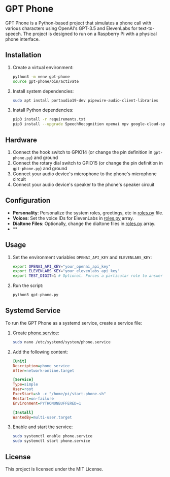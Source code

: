# GPT Phone

GPT Phone is a Python-based project that simulates a phone call with various characters using OpenAI's GPT-3.5 and ElevenLabs for text-to-speech. The project is designed to run on a Raspberry Pi with a physical phone interface.

## Installation

1. Create a virtual environment:
    ```sh
    python3 -m venv gpt-phone
    source gpt-phone/bin/activate
    ```

2. Install system dependencies:
    ```sh
    sudo apt install portaudio19-dev pipewire-audio-client-libraries
    ```

3. Install Python dependencies:
    ```sh
    pip3 install -r requirements.txt
    pip3 install --upgrade SpeechRecognition openai mpv google-cloud-speech elevenlabs pydub libpulse-dev pulseaudio apulse pyaudio build-essential libssl-dev libasound2 wget flac gst-1.0 mpg123 gpiozero dotenv mpv ffmpeg
    ```

## Hardware

1. Connect the hook switch to GPIO14 (or change the pin definition in `gpt-phone.py`) and ground
2. Connect the rotary dial switch to GPIO15 (or change the pin definition in `gpt-phone.py`) and ground
3. Connect your audio device's microphone to the phone's microphone circuit
4. Connect your audio device's speaker to the phone's speaker circuit

## Configuration

- **Personality**: Personalize the system roles, greetings, etc in [roles.py](http://_vscodecontentref_/0) file.
- **Voices**: Set the voice IDs for ElevenLabs in [roles.py](http://_vscodecontentref_/1) array.
- **Dialtone Files**: Optionally, change the dialtone files in [roles.py](http://_vscodecontentref_/2) array.
- **

## Usage

1. Set the environment variables `OPENAI_API_KEY` and `ELEVENLABS_KEY`:
    ```sh
    export OPENAI_API_KEY="your_openai_api_key"
    export ELEVENLABS_KEY="your_elevenlabs_api_key"
    export TEST_DIGIT=1 # Optional. Forces a particular role to answer the phone, for testing purposes.
    ```

2. Run the script:
    ```sh
    python3 gpt-phone.py
    ```

## Systemd Service

To run the GPT Phone as a systemd service, create a service file:

1. Create [phone.service](http://_vscodecontentref_/3):
    ```sh
    sudo nano /etc/systemd/system/phone.service
    ```

2. Add the following content:
    ```ini
    [Unit]
    Description=phone service
    After=network-online.target

    [Service]
    Type=simple
    User=root
    ExecStart=sh -c "/home/pi/start-phone.sh"
    Restart=on-failure
    Environment=PYTHONUNBUFFERED=1

    [Install]
    WantedBy=multi-user.target
    ```

3. Enable and start the service:
    ```sh
    sudo systemctl enable phone.service
    sudo systemctl start phone.service
    ```

## License

This project is licensed under the MIT License.